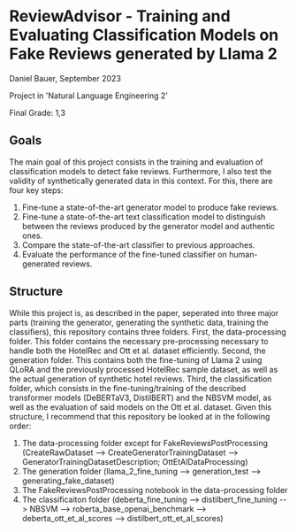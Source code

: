 # ReviewAdvisor - Training and Evaluating Classification Models on Fake Reviews generated by Llama 2
Daniel Bauer, September 2023

Project in 'Natural Language Engineering 2'

Final Grade: 1,3

## Goals
The main goal of this project consists in the training and evaluation of classification models to detect fake reviews. Furthermore, I also test the validity of synthetically generated data in this context. For this, there are four key steps:

1. Fine-tune a state-of-the-art generator model to produce fake reviews. 
2. Fine-tune a state-of-the-art text classification model to distinguish between the reviews produced by the generator model and authentic ones. 
3. Compare the state-of-the-art classifier to previous approaches.
4. Evaluate the performance of the fine-tuned classifier on human-generated reviews.

## Structure

While this project is, as described in the paper, seperated into three major parts (training the generator, generating the synthetic data, training the classifiers), this repository contains three folders. First, the data-processing folder. This folder contains the necessary pre-processing necessary to handle both the HotelRec and Ott et al. dataset efficiently. Second, the generation folder. This contains both the fine-tuning of Llama 2 using QLoRA and the previously processed HotelRec sample dataset, as well as the actual generation of synthetic hotel reviews. Third, the classification folder, which consists in the fine-tuning/training of the described transformer models (DeBERTaV3, DistilBERT) and the NBSVM model, as well as the evaluation of said models on the Ott et al. dataset. Given this structure, I recommend that this repository be looked at in the following order:

1. The data-processing folder except for FakeReviewsPostProcessing (CreateRawDataset --> CreateGeneratorTrainingDataset --> GeneratorTrainingDatasetDescription; OttEtAlDataProcessing)
2. The generation folder (llama_2_fine_tuning --> generation_test --> generating_fake_dataset)
3. The FakeReviewsPostProcessing notebook in the data-processing folder
4. The classificaiton folder (deberta_fine_tuning --> distilbert_fine_tuning --> NBSVM --> roberta_base_openai_benchmark --> deberta_ott_et_al_scores --> distilbert_ott_et_al_scores)
